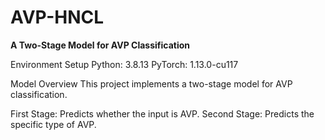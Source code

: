 # AVP-HNCL

**A Two-Stage Model for AVP Classification**

Environment Setup
Python: 3.8.13
PyTorch: 1.13.0-cu117

Model Overview
This project implements a two-stage model for AVP classification.

First Stage: Predicts whether the input is AVP.
Second Stage: Predicts the specific type of AVP.

